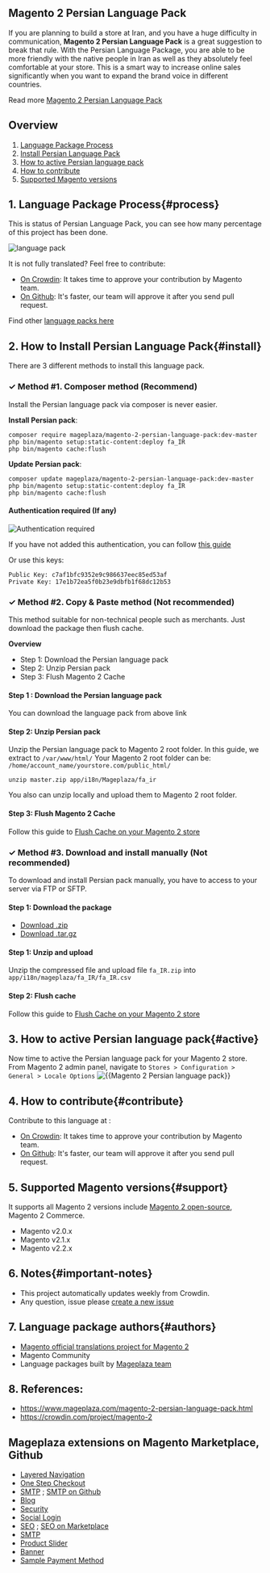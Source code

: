 ## Magento 2 Persian Language Pack

If you are planning to build a store at Iran, and you have a huge difficulty in communication, **Magento 2 Persian Language Pack** is a great suggestion to break that rule. With the Persian Language Package, you are able to be more friendly with the native people in Iran as well as they absolutely feel comfortable at your store. This is a smart way to increase online sales significantly when you want to expand the brand voice in different countries.

Read more [Magento 2 Persian Language Pack](https://www.mageplaza.com/magento-2-persian-language-pack.html)


## Overview

1. [Language Package Process](#process)
2. [Install Persian Language Pack](#install)
3. [How to active Persian language pack](#active)
4. [How to contribute](#contribute)
5. [Supported Magento versions](#support)

## 1. Language Package Process{#process}

This is status of Persian Language Pack, you can see how many percentage of this project has been done.

![language pack](http://progressed.io/bar/94?title=translated)

It is not fully translated? Feel free to contribute:
- [On Crowdin](https://crowdin.com/project/magento-2): It takes time to approve your contribution by Magento team.
- [On Github](https://github.com/mageplaza/magento-2-persian-language-pack/blob/master/HOW-TO-CONTRIBUTE.md): It's faster, our team will approve it after you send pull request.


Find other [language packs here](https://www.mageplaza.com/kb/magento-2-language-pack/)

## 2. How to Install Persian Language Pack{#install}

There are 3 different methods to install this language pack.

### ✓ Method #1. Composer method (Recommend)
Install the Persian language pack via composer is never easier.

**Install Persian pack**:

```
composer require mageplaza/magento-2-persian-language-pack:dev-master
php bin/magento setup:static-content:deploy fa_IR
php bin/magento cache:flush

```


**Update  Persian pack**:

```
composer update mageplaza/magento-2-persian-language-pack:dev-master
php bin/magento setup:static-content:deploy fa_IR
php bin/magento cache:flush

```

#### Authentication required (If any)

![Authentication required](https://cdn.mageplaza.com/media/general/dmryiPk.png)

If you have not added this authentication, you can follow [this guide](http://devdocs.magento.com/guides/v2.0/install-gde/prereq/connect-auth.html)

Or use this keys:

```
Public Key: c7af1bfc9352e9c986637eec85ed53af
Private Key: 17e1b72ea5f0b23e9dbfb1f68dc12b53
```



### ✓ Method #2. Copy & Paste method (Not recommended)

This method suitable for non-technical people such as merchants. Just download the package then flush cache.

**Overview**

- Step 1: Download the Persian language pack
- Step 2: Unzip Persian pack
- Step 3: Flush Magento 2 Cache

#### Step 1 : Download the Persian language pack

You can download the language pack from above link

#### Step 2: Unzip Persian pack

Unzip the Persian language pack to Magento 2 root folder. In this guide, we extract to `/var/www/html/`
Your Magento 2 root folder can be: `/home/account_name/yourstore.com/public_html/`

```
unzip master.zip app/i18n/Mageplaza/fa_ir
```

You also can unzip locally and upload them to Magento 2 root folder.

#### Step 3: Flush Magento 2 Cache

Follow this guide to [Flush Cache on your Magento 2 store](https://www.mageplaza.com/kb/how-flush-enable-disable-cache.html)


### ✓ Method #3. Download and install manually (Not recommended)

To download and install Persian pack manually, you have to access to your server via FTP or SFTP.

#### Step 1: Download the package

- [Download .zip](https://github.com/mageplaza/magento-2-persian-language-pack/archive/master.zip)
- [Download .tar.gz](https://github.com/mageplaza/magento-2-persian-language-pack/tarball/master)

#### Step 1: Unzip and upload

Unzip the compressed file and upload file `fa_IR.zip` into `app/i18n/mageplaza/fa_IR/fa_IR.csv`

#### Step 2: Flush cache

Follow this guide to [Flush Cache on your Magento 2 store](https://www.mageplaza.com/kb/how-flush-enable-disable-cache.html)


## 3. How to active Persian language pack{#active}

Now time to active the Persian language pack for your Magento 2 store. From Magento 2 admin panel, navigate to `Stores > Configuration > General > Locale Options`
![{{Magento 2 Persian language pack}}](https://cdn.mageplaza.com/media/general/aPSUA0l.png)


## 4. How to contribute{#contribute}

Contribute to this language at :
- [On Crowdin](https://crowdin.com/project/magento-2): It takes time to approve your contribution by Magento team.
- [On Github](https://github.com/mageplaza/magento-2-persian-language-pack/blob/master/HOW-TO-CONTRIBUTE.md): It's faster, our team will approve it after you send pull request.


## 5. Supported Magento versions{#support}

It supports all Magento 2 versions include [Magento 2 open-source](https://www.mageplaza.com/download-magento/), Magento 2 Commerce.


- Magento v2.0.x
- Magento v2.1.x
- Magento v2.2.x



## 6. Notes{#important-notes}

- This project automatically updates weekly from Crowdin.
- Any question, issue please [create a new issue](https://github.com/mageplaza/magento-2-persian-language-pack/issues/new)

## 7. Language package authors{#authors}

- [Magento official translations project for Magento 2](https://crowdin.com/project/magento-2)
- Magento Community
- Language packages built by [Mageplaza team](https://www.mageplaza.com/)


## 8. References:

- https://www.mageplaza.com/magento-2-persian-language-pack.html
- https://crowdin.com/project/magento-2




## Mageplaza extensions on Magento Marketplace, Github


- [Layered Navigation](https://marketplace.magento.com/mageplaza-layered-navigation-m2.html)
- [One Step Checkout](https://marketplace.magento.com/mageplaza-magento-2-one-step-checkout-extension.html)
- [SMTP](https://marketplace.magento.com/mageplaza-module-smtp.html) ; [SMTP on Github](https://github.com/mageplaza/magento-2-smtp)
- [Blog](https://github.com/mageplaza/magento-2-blog)
- [Security](https://marketplace.magento.com/mageplaza-module-security.html)
- [Social Login](https://github.com/mageplaza/magento-2-social-login)
- [SEO](https://github.com/mageplaza/magento-2-seo) ; [SEO on Marketplace](https://marketplace.magento.com/mageplaza-magento-2-seo-extension.html)
- [SMTP](https://github.com/mageplaza/magento-2-smtp)
- [Product Slider](https://github.com/mageplaza/magento-2-product-slider)
- [Banner](https://github.com/mageplaza/magento-2-banner-slider)
- [Sample Payment Method](https://github.com/mageplaza/magento-2-sample-payment-method)



